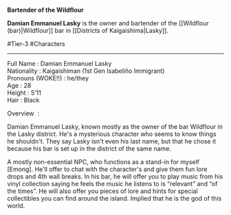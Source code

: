 **Bartender of the Wildflour**

**Damian Emmanuel Lasky** is the owner and bartender of the [[Wildflour (bar)|Wildflour]] bar in [[Districts of Kaigaishima|Lasky]].

#Tier-3 #Characters 

---
Full Name : Damian Emmanuel Lasky  
Nationality : Kaigaishiman (1st Gen Isabeliño Immigrant)  
Pronouns (WOKE!!) : he/they  
Age : 28  
Height : 5’11  
Hair : Black  
  

Overview  :  
  

Damian Emmanuel Lasky, known mostly as the owner of the bar Wildflour in the Lasky district. He's a mysterious character who seems to know things he shouldn't. They say Lasky isn't even his last name, but that he chose it because his bar is set up in the district of the same name.

  

A mostly non-essential NPC, who functions as a stand-in for myself [Emong]. He'll offer to chat with the character's and give them fun lore drops and 4th wall breaks. In his bar, he will offer you to play music from his vinyl collection saying he feels the music he listens to is “relevant” and “of the times”. He will also offer you pieces of lore and hints for special collectibles you can find around the island. Implied that he is the god of this world.